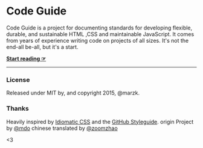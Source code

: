 # Code Guide

Code Guide is a project for documenting standards for developing flexible, durable, and sustainable HTML ,CSS and maintainable JavaScript. It comes from years of experience writing code on projects of all sizes. It's not the end-all be-all, but it's a start.

**[Start reading ☞](http://marzk.github.io/code-guide)**

---

### License

Released under MIT by, and copyright 2015, @marzk.

### Thanks

Heavily inspired by [Idiomatic CSS](https://github.com/necolas/idiomatic-css) and the [GitHub Styleguide](http://github.com/styleguide).
origin Project by [@mdo](https://github.com/mdo)
chinese translated by [@zoomzhao](http://zoomzhao.github.io/code-guide/)


<3
